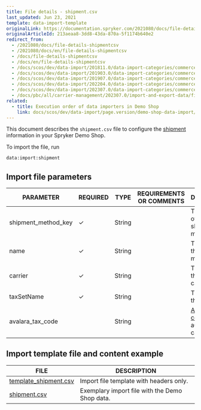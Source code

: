 ```yaml
---
title: File details - shipment.csv
last_updated: Jun 23, 2021
template: data-import-template
originalLink: https://documentation.spryker.com/2021080/docs/file-details-shipmentcsv
originalArticleId: 213aeaa8-3dd8-43da-870a-5f1174b640e2
redirect_from:
  - /2021080/docs/file-details-shipmentcsv
  - /2021080/docs/en/file-details-shipmentcsv
  - /docs/file-details-shipmentcsv
  - /docs/en/file-details-shipmentcsv
  - /docs/scos/dev/data-import/201811.0/data-import-categories/commerce-setup/file-details-shipment.csv.html
  - /docs/scos/dev/data-import/201903.0/data-import-categories/commerce-setup/file-details-shipment.csv.html
  - /docs/scos/dev/data-import/201907.0/data-import-categories/commerce-setup/file-details-shipment.csv.html
  - /docs/scos/dev/data-import/202204.0/data-import-categories/commerce-setup/file-details-shipment.csv.html
  - /docs/scos/dev/data-import/202307.0/data-import-categories/commerce-setup/file-details-shipment.csv.html
  - /docs/pbc/all/carrier-management/202307.0/import-and-export-data/file-details-shipment.csv.html
related:
  - title: Execution order of data importers in Demo Shop
    link: docs/scos/dev/data-import/page.version/demo-shop-data-import/execution-order-of-data-importers-in-demo-shop.html
---
```


This document describes the `shipment.csv` file to configure the [shipment](/docs/pbc/all/carrier-management/{{site.version}}/base-shop/shipment-feature-overview.html) information in your Spryker Demo Shop.

To import the file, run

```bash
data:import:shipment
```

## Import file parameters



| PARAMETER | REQUIRED | TYPE | REQUIREMENTS OR COMMENTS | DESCRIPTION |
| --- | --- | --- | --- | --- |
| shipment_method_key| &check; | String | | The identifier of the shipment method. |
| name|  &check; | String | | The name of the shipment method. |
| carrier |  &check; | String |  | The name of the shipment carrier. |
| taxSetName |  &check; | String | | 	The name of the tax set. |
| avalara_tax_code |  | String | | [Avalara tax code](/docs/pbc/all/tax-management/{{page.version}}/base-shop/spryker-tax/tax-feature-overview.html#avalara-system-for-automated-tax-compliance) for automated tax calculation. |





## Import template file and content example



| FILE | DESCRIPTION |
| --- | --- |
| [template_shipment.csv](https://spryker.s3.eu-central-1.amazonaws.com/docs/Developer+Guide/Back-End/Data+Manipulation/Data+Ingestion/Data+Import/Data+Import+Categories/Commerce+Setup/202109.0/Template_shipment.csv) | Import file template with headers only. |
| [shipment.csv](https://spryker.s3.eu-central-1.amazonaws.com/docs/Developer+Guide/Back-End/Data+Manipulation/Data+Ingestion/Data+Import/Data+Import+Categories/Commerce+Setup/202109.0/shipment.csv) | Exemplary import file with the Demo Shop data. |
